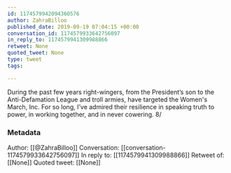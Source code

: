 ```yaml
---
id: 1174579942094360576
author: ZahraBilloo
published_date: 2019-09-19 07:04:15 +00:00
conversation_id: 1174579933642756097
in_reply_to: 1174579941309988866
retweet: None
quoted_tweet: None
type: tweet
tags:

---
```


During the past few years right-wingers, from the President’s son to the Anti-Defamation League and troll armies, have targeted the Women's March, Inc. For so long, I’ve admired their resilience in speaking truth to power, in working together, and in never cowering. 8/

### Metadata

Author: [[@ZahraBilloo]]
Conversation: [[conversation-1174579933642756097]]
In reply to: [[1174579941309988866]]
Retweet of: [[None]]
Quoted tweet: [[None]]

